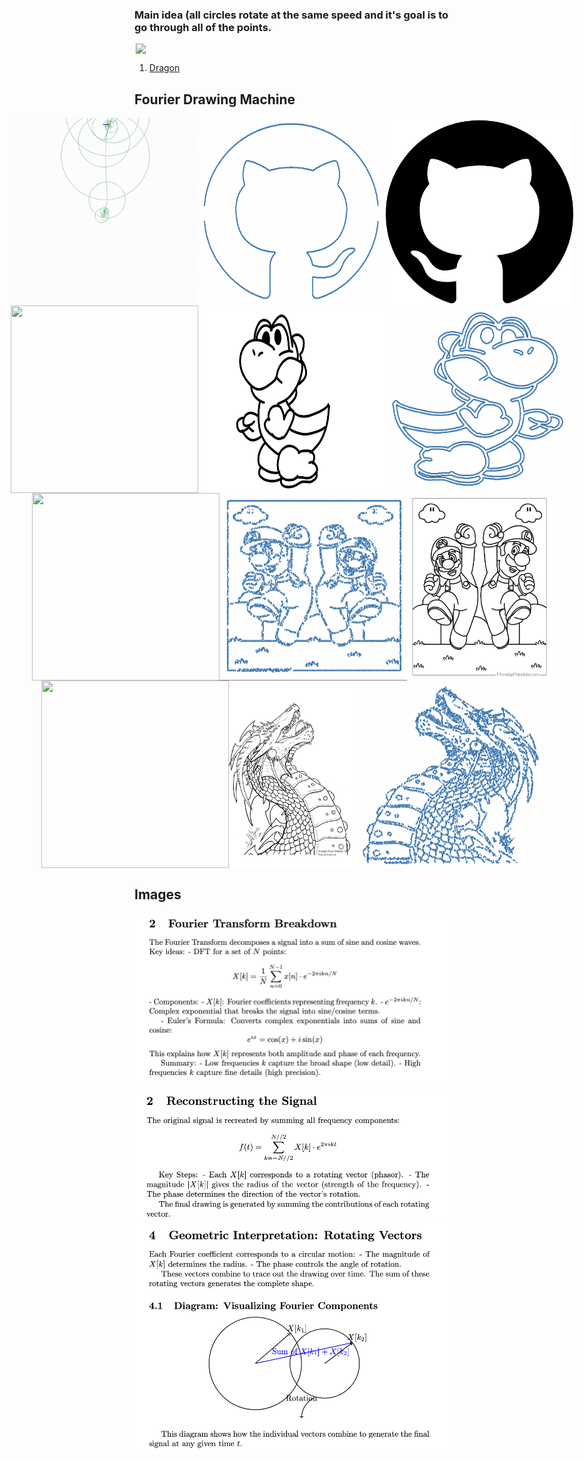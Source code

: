 

### Main idea (all circles rotate at the same speed and it's goal is to go through all of the points.

<div style="display: flex; justify-content: center; align-items: center; margin: 0; padding: 0;">
    <img src="simpledemo.gif" width="500" style="margin: 0; padding: 0;">
</div>


1. [Dragon](https://www.youtube.com/watch?v=8C18B097bbs)

## Fourier Drawing Machine

<div style="display: flex; justify-content: center; align-items: center; margin: 0; padding: 0;">
    <img src="demos/github/github.gif" width="300" height="300" style="margin: 0; padding: 0;">
    <img src="demos/github/github.jpg" width="300" height="300" style="margin: 0; padding: 0;">
    <img src="demos/github/githubraw.jpg" width="300" height="300" style="margin: 0; padding: 0;">
</div>


<div style="display: flex; justify-content: center; align-items: center; margin: 0; padding: 0;">
    <img src="demos/yoshi/yoshi.gif" width="300" height="300" style="margin: 0; padding: 0;">
    <img src="demos/yoshi/yoshi.jpg" width="300" height="300" style="margin: 0; padding: 0;">
    <img src="demos/yoshi/yoshiraw.jpg" width="300" height="300" style="margin: 0; padding: 0;">
</div>


<div style="display: flex; justify-content: center; align-items: center; margin: 0; padding: 0;">
    <img src="demos/mario/mario.gif" width="300" height="300" style="margin: 0; padding: 0;">
    <img src="demos/mario/mario.jpg" width="300" height="300" style="margin: 0; padding: 0;">
    <img src="demos/mario/marioraw.jpg" width="300" height="300" style="margin: 0; padding: 0;">
</div>

<div style="display: flex; justify-content: center; align-items: center; margin: 0; padding: 0;">
    <img src="demos/dragon/dragon.gif" width="300" height="300" style="margin: 0; padding: 0;">
    <img src="demos/dragon/dragon.jpg" width="300" height="300" style="margin: 0; padding: 0;">
    <img src="demos/dragon/dragonraw.jpg" width="300" height="300" style="margin: 0; padding: 0;">
</div>




## Images

![Explain 1](explain/1.png)
![Explain 2](explain/2.png)
![Explain 3](explain/3.png)



